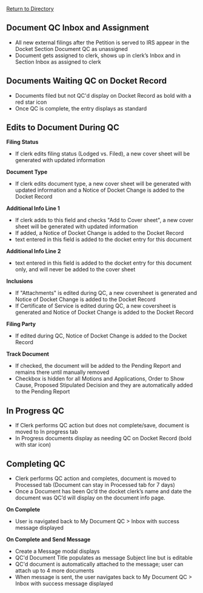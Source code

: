 [Return to Directory](./README.md)

## Document QC Inbox and Assignment
* All new external filings after the Petition is served to IRS appear in the Docket Section Document QC as unassigned
* Document gets assigned to clerk, shows up in clerk’s Inbox and in Section Inbox as assigned to clerk

## Documents Waiting QC on Docket Record
* Documents filed but not QC'd display on Docket Record as bold with a red star icon
* Once QC is complete, the entry displays as standard


## Edits to Document During QC

**Filing Status**
* If clerk edits filing status (Lodged vs. Filed), a new cover sheet will be generated with updated information

**Document Type**
* If clerk edits document type, a new cover sheet will be generated with updated information and a Notice of Docket Change is added to the Docket Record

**Additional Info Line 1**
* If clerk adds to this field and checks "Add to Cover sheet", a new cover sheet will be generated with updated information
* If added, a Notice of Docket Change is added to the Docket Record
* text entered in this field is added to the docket entry for this document

**Additional Info Line 2**
* text entered in this field is added to the docket entry for this document only, and will never be added to the cover sheet

**Inclusions**
* If "Attachments" is edited during QC, a new coversheet is generated and Notice of Docket Change is added to the Docket Record
* If Certificate of Service is edited during QC, a new coversheet is generated and Notice of Docket Change is added to the Docket Record

**Filing Party**
* If edited during QC, Notice of Docket Change is added to the Docket Record

**Track Document**
* If checked, the document will be added to the Pending Report and remains there until manually removed
* Checkbox is hidden for all Motions and Applications, Order to Show Cause, Proposed Stipulated Decision and they are automatically added to the Pending Report

## In Progress QC
* If Clerk performs QC action but does not complete/save, document is moved to In progress tab
* In Progress documents display as needing QC on Docket Record (bold with star icon)

## Completing QC
* Clerk performs QC action and completes, document is moved to Processed tab (Document can stay in Processed tab for 7 days)
* Once a Document has been Qc’d the docket clerk’s name and date the document was QC’d will display on the document info page.

**On Complete**
* User is navigated back to My Document QC > Inbox with success message displayed

**On Complete and Send Message**
* Create a Message modal displays
* QC'd Document Title populates as message Subject line but is editable
* QC'd document is automatically attached to the message; user can attach up to 4 more documents
* When message is sent, the user navigates back to My Document QC > Inbox with success message displayed
